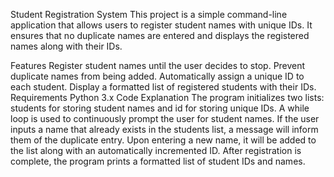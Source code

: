 Student Registration System
This project is a simple command-line application that allows users to register student names with unique IDs. It ensures that no duplicate names are entered and displays the registered names along with their IDs.

Features
Register student names until the user decides to stop.
Prevent duplicate names from being added.
Automatically assign a unique ID to each student.
Display a formatted list of registered students with their IDs.
Requirements
Python 3.x
Code Explanation
The program initializes two lists: students for storing student names and id for storing unique IDs.
A while loop is used to continuously prompt the user for student names.
If the user inputs a name that already exists in the students list, a message will inform them of the duplicate entry.
Upon entering a new name, it will be added to the list along with an automatically incremented ID.
After registration is complete, the program prints a formatted list of student IDs and names.